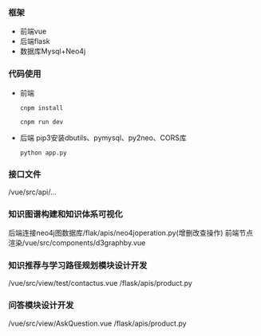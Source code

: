 ### 框架
- 前端vue
- 后端flask
- 数据库Mysql+Neo4j

### 代码使用
- 前端 
  ```
  cnpm install
  ```
  ```
  cnpm run dev
  ```
- 后端
  pip3安装dbutils、pymysql、py2neo、CORS库
  ```
  python app.py
  ```
### 接口文件
/vue/src/api/...

### 知识图谱构建和知识体系可视化
后端连接neo4j图数据库/flak/apis/neo4joperation.py(增删改查操作)
前端节点渲染/vue/src/components/d3graphby.vue

### 知识推荐与学习路径规划模块设计开发
/vue/src/view/test/contactus.vue
/flask/apis/product.py

### 问答模块设计开发
/vue/src/view/AskQuestion.vue
/flask/apis/product.py
